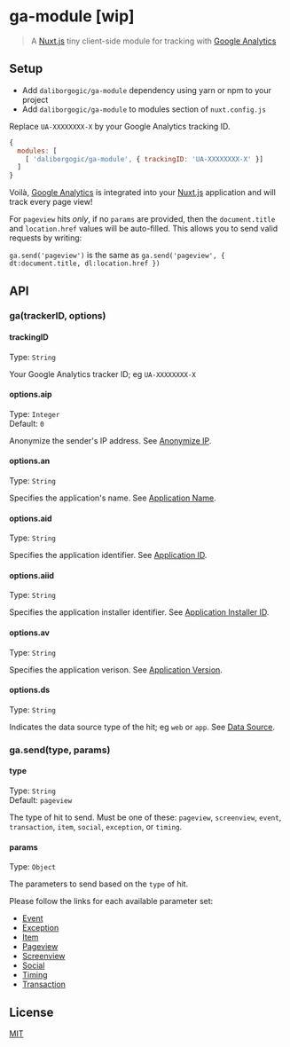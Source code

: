 # ga-module [wip]

> A [Nuxt.js](https://github.com/nuxt/nuxt.js) tiny client-side module for tracking with [Google Analytics](https://analytics.google.com)

## Setup

- Add `daliborgogic/ga-module` dependency using yarn or npm to your project
- Add `daliborgogic/ga-module` to modules section of `nuxt.config.js`

Replace ```UA-XXXXXXXX-X``` by your Google Analytics tracking ID.

```javascript
{
  modules: [
    [ 'daliborgogic/ga-module', { trackingID: 'UA-XXXXXXXX-X' }]
  ]
}
```

Voilà, [Google Analytics](https://analytics.google.com) is integrated into your [Nuxt.js](https://github.com/nuxt/nuxt.js) application and will track every page view!

For `pageview` hits _only_, if no `params` are provided, then the `document.title` and `location.href` values will be auto-filled. This allows you to send valid requests by writing:

```ga.send('pageview')``` is the same as ```ga.send('pageview', { dt:document.title, dl:location.href })```

## API

### ga(trackerID, options)

#### trackingID
Type: `String`

Your Google Analytics tracker ID; eg `UA-XXXXXXXX-X`

#### options.aip
Type: `Integer`<br>
Default: `0`

Anonymize the sender's IP address. See [Anonymize IP](https://developers.google.com/analytics/devguides/collection/protocol/v1/parameters#aip).

#### options.an
Type: `String`

Specifies the application's name. See [Application Name](https://developers.google.com/analytics/devguides/collection/protocol/v1/parameters#an).

#### options.aid
Type: `String`

Specifies the application identifier. See [Application ID](https://developers.google.com/analytics/devguides/collection/protocol/v1/parameters#aid).

#### options.aiid
Type: `String`

Specifies the application installer identifier. See [Application Installer ID](https://developers.google.com/analytics/devguides/collection/protocol/v1/parameters#aiid).

#### options.av
Type: `String`

Specifies the application verison. See [Application Version](https://developers.google.com/analytics/devguides/collection/protocol/v1/parameters#av).

#### options.ds
Type: `String`

Indicates the data source type of the hit; eg `web` or `app`. See [Data Source](https://developers.google.com/analytics/devguides/collection/protocol/v1/parameters#ds).


### ga.send(type, params)

#### type
Type: `String`<br>
Default: `pageview`

The type of hit to send. Must be one of these: `pageview`, `screenview`, `event`, `transaction`, `item`, `social`, `exception`, or `timing`.

#### params
Type: `Object`

The parameters to send based on the `type` of hit.

Please follow the links for each available parameter set:

* [Event](https://developers.google.com/analytics/devguides/collection/protocol/v1/parameters#events)
* [Exception](https://developers.google.com/analytics/devguides/collection/protocol/v1/parameters#exception)
* [Item](https://developers.google.com/analytics/devguides/collection/protocol/v1/parameters#ecomm)
* [Pageview](https://developers.google.com/analytics/devguides/collection/protocol/v1/parameters#content)
* [Screenview](https://developers.google.com/analytics/devguides/collection/protocol/v1/parameters#cd)
* [Social](https://developers.google.com/analytics/devguides/collection/protocol/v1/parameters#social)
* [Timing](https://developers.google.com/analytics/devguides/collection/protocol/v1/parameters#timing)
* [Transaction](https://developers.google.com/analytics/devguides/collection/protocol/v1/parameters#ecomm)

## License

[MIT](https://opensource.org/licenses/MIT)
